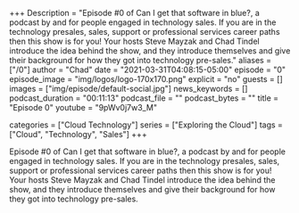 +++
Description = "Episode #0 of Can I get that software in blue?, a podcast by and for people engaged in technology sales.  If you are in the technology presales, sales, support or professional services career paths then this show is for you!  Your hosts Steve Mayzak and Chad Tindel introduce the idea behind the show, and they introduce themselves and give their background for how they got into technology pre-sales."
aliases = ["/0"]
author = "Chad"
date = "2021-03-31T04:08:15-05:00"
episode = "0"
episode_image = "img/logos/logo-170x170.png"
explicit = "no"
guests = []
images = ["img/episode/default-social.jpg"]
news_keywords = []
podcast_duration = "00:11:13"
podcast_file = ""
podcast_bytes = ""
title = "Episode 0"
youtube = "9pWv0j7w3_M"

categories = ["Cloud Technology"]
series = ["Exploring the Cloud"]
tags = ["Cloud", "Technology", "Sales"]
+++

Episode #0 of Can I get that software in blue?, a podcast by and for people 
engaged in technology sales.  If you are in the technology presales, sales, 
support or professional services career paths then this show is for you!  Your 
hosts Steve Mayzak and Chad Tindel introduce the idea behind the show, and 
they introduce themselves and give their background for how they got into 
technology pre-sales.
